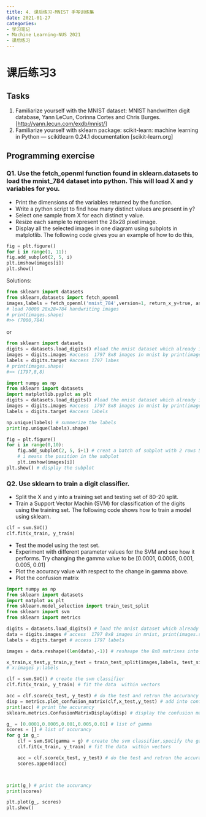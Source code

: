```yaml
---
title: 4. 课后练习-MNIST 手写训练集
date: 2021-01-27
categories: 
- 学习笔记
- Machine Learning-NUS 2021
- 课后练习
---
```

# 课后练习3
## Tasks
1. Familiarize yourself with the MNIST dataset: MNIST handwritten digit database, Yann LeCun, Corinna Cortes and Chris Burges. [http://yann.lecun.com/exdb/mnist/]  
2. Familiarize yourself with sklearn package: scikit-learn: machine learning in Python — scikitlearn 0.24.1 documentation [scikit-learn.org]  

## Programming exercise
### Q1. Use the fetch_openml function found in sklearn.datasets to load the mnist_784 dataset into python. This will load X and y variables for you.
- Print the dimensions of the variables returned by the function.
- Write a python script to find how many distinct values are present in y?
- Select one sample from X for each distinct y value.
- Resize each sample to represent the 28x28 pixel image.
- Display all the selected images in one diagram using subplots in matplotlib. The following
code gives you an example of how to do this,
```Python
fig = plt.figure()
for i in range(1, 11):
fig.add_subplot(2, 5, i)
plt.imshow(images[i])
plt.show()
```
Solutions:
```Python
from sklearn import datasets
from sklearn,datasets import fetch_openml
images,labels = fetch_openml('mnist_784',version=1, return_x_y=true, as_frame=false)
# load 70000 28x28=784 handwriting images
# print(images.shape)
#>> (7000,784)
```
or 
```Python
from sklearn import datasets
digits = datasets.load_digits() #load the mnist dataset which already in sklearn
images = digits.images #access  1797 8x8 images in mnist by print(images.shape)
labels = digits.target #access 1797 labes 
# print(images.shape)
#>> (1797,8,8)
```
```Python
import numpy as np
from sklearn import datasets
import matplotlib.pyplot as plt
digits = datasets.load_digits() #load the mnist dataset which already in sklearn
images = digits.images #access  1797 8x8 images in mnist by print(images.shape)
labels = digits.target #access labels

np.unique(labels) # summerize the labels
print(np.unique(labels).shape)

fig = plt.figure()
for i in range(0,10):
    fig.add_subplot(2, 5, i+1) # creat a batch of subplot with 2 rows 5 columns
    # i means the position in the subplot
    plt.imshow(images[i])
plt.show() # display the subplot
```
### Q2. Use sklearn to train a digit classifier.
- Split the X and y into a training set and testing set of 80-20 split.
- Train a Support Vector Machin (SVM) for classification of the digits using the training set.
The following code shows how to train a model using sklearn.
```Python
clf = svm.SVC()
clf.fit(x_train, y_train)
```
- Test the model using the test set.
- Experiment with different parameter values for the SVM and see how it performs. Try
changing the gamma value to be [0.0001, 0.0005, 0.001, 0.005, 0.01]
- Plot the accuracy value with respect to the change in gamma above.
- Plot the confusion matrix
```Python
import numpy as np
from sklearn import datasets
import matplot as plt
from sklearn.model_selection import train_test_split
from sklearn import svm
from sklearn import metrics

digits = datasets.load_digits() # load the mnist dataset which already in sklearn
data = digits.images # access  1797 8x8 images in mnist, print(images.shape)
labels = digits.target # access 1797 labels

images = data.reshape((len(data),-1)) # reshaape the 8x8 matrixes into 64x1 vectors

x_train,x_test,y_train,y_test = train_test_split(images,labels, test_size = 0.2, shuffle = false) # 20% will be test set
# x:images y:labels

clf = svm.SVC() # create the svm classifier
clf.fit(x_train, y_train) # fit the data  within vectors

acc = clf.score(x_test, y_test) # do the test and retrun the accurancy
disp = metrics.plot_confusion_matrix(clf,x_test,y_test) # add into confusion matrix
print(acc) # print the accurancy
sklearn.metrics.ConfusionMatrixDisplay(disp) # display the confusion matrix

g_ = [0.0001,0.0005,0.001,0.005,0.01] # list of gamma
scores = [] # list of accurancy
for g in g_:
    clf = svm.SVC(gamma = g) # create the svm classifier,specify the gamma
    clf.fit(x_train, y_train) # fit the data  within vectors

    acc = clf.score(x_test, y_test) # do the test and retrun the accurancy
    scores.append(acc)



print(g_) # print the accurancy
print(scores)

plt.plot(g_, scores)
plt.show()  
```



```